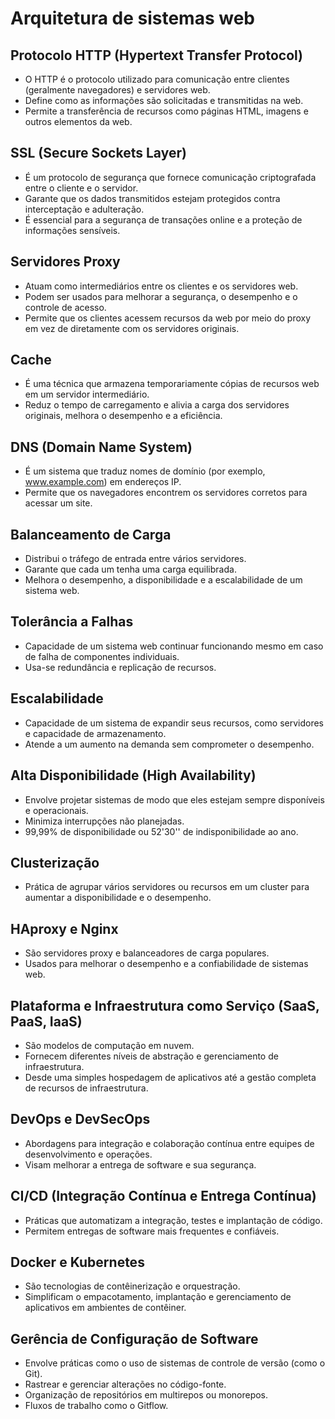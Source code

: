 # Arquitetura de sistemas web

## Protocolo HTTP (Hypertext Transfer Protocol)

- O HTTP é o protocolo utilizado para comunicação entre clientes (geralmente navegadores) e servidores web.
- Define como as informações são solicitadas e transmitidas na web.
- Permite a transferência de recursos como páginas HTML, imagens e outros elementos da web.

## SSL (Secure Sockets Layer)

- É um protocolo de segurança que fornece comunicação criptografada entre o cliente e o servidor.
- Garante que os dados transmitidos estejam protegidos contra interceptação e adulteração.
- É essencial para a segurança de transações online e a proteção de informações sensíveis.

## Servidores Proxy

- Atuam como intermediários entre os clientes e os servidores web.
- Podem ser usados para melhorar a segurança, o desempenho e o controle de acesso.
- Permite que os clientes acessem recursos da web por meio do proxy em vez de diretamente com os servidores originais.

## Cache

- É uma técnica que armazena temporariamente cópias de recursos web em um servidor intermediário.
- Reduz o tempo de carregamento e alivia a carga dos servidores originais, melhora o desempenho e a eficiência.

## DNS (Domain Name System)

- É um sistema que traduz nomes de domínio (por exemplo, www.example.com) em endereços IP.
- Permite que os navegadores encontrem os servidores corretos para acessar um site.

## Balanceamento de Carga

- Distribui o tráfego de entrada entre vários servidores.
- Garante que cada um tenha uma carga equilibrada.
- Melhora o desempenho, a disponibilidade e a escalabilidade de um sistema web.

## Tolerância a Falhas

- Capacidade de um sistema web continuar funcionando mesmo em caso de falha de componentes individuais.
- Usa-se redundância e replicação de recursos.

## Escalabilidade

- Capacidade de um sistema de expandir seus recursos, como servidores e capacidade de armazenamento.
- Atende a um aumento na demanda sem comprometer o desempenho.

## Alta Disponibilidade (High Availability)

- Envolve projetar sistemas de modo que eles estejam sempre disponíveis e operacionais.
- Minimiza interrupções não planejadas.
- 99,99% de disponibilidade ou 52'30'' de indisponibilidade ao ano.

## Clusterização

- Prática de agrupar vários servidores ou recursos em um cluster para aumentar a disponibilidade e o desempenho.

## HAproxy e Nginx

- São servidores proxy e balanceadores de carga populares.
- Usados para melhorar o desempenho e a confiabilidade de sistemas web.

## Plataforma e Infraestrutura como Serviço (SaaS, PaaS, IaaS)

- São modelos de computação em nuvem.
- Fornecem diferentes níveis de abstração e gerenciamento de infraestrutura.
- Desde uma simples hospedagem de aplicativos até a gestão completa de recursos de infraestrutura.

## DevOps e DevSecOps

- Abordagens para integração e colaboração contínua entre equipes de desenvolvimento e operações.
- Visam melhorar a entrega de software e sua segurança.

## CI/CD (Integração Contínua e Entrega Contínua)

- Práticas que automatizam a integração, testes e implantação de código.
- Permitem entregas de software mais frequentes e confiáveis.

## Docker e Kubernetes

- São tecnologias de contêinerização e orquestração.
- Simplificam o empacotamento, implantação e gerenciamento de aplicativos em ambientes de contêiner.

## Gerência de Configuração de Software

- Envolve práticas como o uso de sistemas de controle de versão (como o Git).
- Rastrear e gerenciar alterações no código-fonte.
- Organização de repositórios em multirepos ou monorepos.
- Fluxos de trabalho como o Gitflow.

